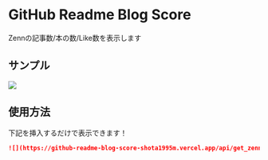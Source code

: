 # GitHub Readme Blog Score

Zennの記事数/本の数/Like数を表示します

## サンプル

![](https://github-readme-blog-score.vercel.app/api/get_zenn_score?zennId=shota1995m)

## 使用方法

下記を挿入するだけで表示できます！

```markdown
![](https://github-readme-blog-score-shota1995m.vercel.app/api/get_zenn_score?zennId=[zennのユーザーID])
```
